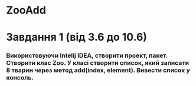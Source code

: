 # ZooAdd
# Завдання 1 (від 3.6 до 10.6) 
### Використовуючи Intelij IDEA, створити проект, пакет. Створити клас Zoo. У класі створити список, який записати 8 тварин через метод add(index, element). Вивести список у консоль.
